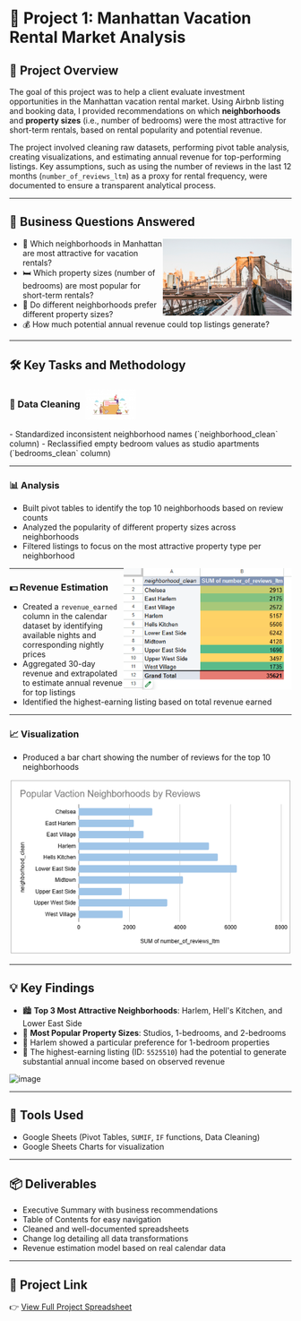 # 🗽 Project 1: Manhattan Vacation Rental Market Analysis

## 🧭 Project Overview  
The goal of this project was to help a client evaluate investment opportunities in the Manhattan vacation rental market. Using Airbnb listing and booking data, I provided recommendations on which **neighborhoods** and **property sizes** (i.e., number of bedrooms) were the most attractive for short-term rentals, based on rental popularity and potential revenue.

The project involved cleaning raw datasets, performing pivot table analysis, creating visualizations, and estimating annual revenue for top-performing listings. Key assumptions, such as using the number of reviews in the last 12 months (`number_of_reviews_ltm`) as a proxy for rental frequency, were documented to ensure a transparent analytical process.

---

## 🧠 Business Questions Answered
<img align="right" width="230" src="./1_3.PNG">

- 📍 Which neighborhoods in Manhattan are most attractive for vacation rentals?
- 🛏️ Which property sizes (number of bedrooms) are most popular for short-term rentals?
- 🧩 Do different neighborhoods prefer different property sizes?
- 💰 How much potential annual revenue could top listings generate?


---

## 🛠️ Key Tasks and Methodology

<h3>
  🧹 Data Cleaning
  <img src="./data.cleaning.1.png" width="90" align="absmiddle" style="margin-left: 6px;" />
</h3>
- Standardized inconsistent neighborhood names (`neighborhood_clean` column)  
- Reclassified empty bedroom values as studio apartments (`bedrooms_clean` column)



---

### 📊 Analysis  
- Built pivot tables to identify the top 10 neighborhoods based on review counts  
- Analyzed the popularity of different property sizes across neighborhoods  
- Filtered listings to focus on the most attractive property type per neighborhood  
<img align="right" width="300" src="./1_2.PNG">

---

### 💵 Revenue Estimation  
- Created a `revenue_earned` column in the calendar dataset by identifying available nights and corresponding nightly prices  
- Aggregated 30-day revenue and extrapolated to estimate annual revenue for top listings  
- Identified the highest-earning listing based on total revenue earned  

---

### 📈 Visualization  
- Produced a bar chart showing the number of reviews for the top 10 neighborhoods  

![Popular Vacation Neighborhoods by Reviews](./1_1.PNG)

---

## 💡 Key Findings
- 🏙️ **Top 3 Most Attractive Neighborhoods**: Harlem, Hell's Kitchen, and Lower East Side  
- 🛌 **Most Popular Property Sizes**: Studios, 1-bedrooms, and 2-bedrooms  
- 🧭 Harlem showed a particular preference for 1-bedroom properties  
- 💸 The highest-earning listing (ID: `5525510`) had the potential to generate substantial annual income based on observed revenue

<img width="701" height="436" alt="image" src="https://github.com/user-attachments/assets/7a21ad0f-cca1-43ab-a7e0-3b97bd35a035" />

---

## 🧰 Tools Used
- Google Sheets (Pivot Tables, `SUMIF`, `IF` functions, Data Cleaning)  
- Google Sheets Charts for visualization  

---

## 📦 Deliverables
- Executive Summary with business recommendations  
- Table of Contents for easy navigation  
- Cleaned and well-documented spreadsheets  
- Change log detailing all data transformations  
- Revenue estimation model based on real calendar data  

---

## 🔗 Project Link  
👉 [View Full Project Spreadsheet](https://docs.google.com/spreadsheets/d/4d1iIDEs6pesBCbMy85jE8oC7uw5jKz-iM7GCzIo7e7s/edit?usp=sharing)
